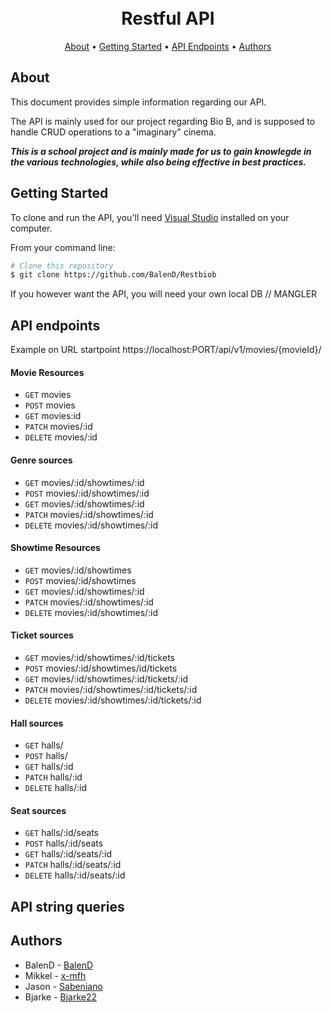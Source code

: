 <h1 align="center">
  <br>
 Restful API
  <br>
</h1>

<p align="center">
  <a href="#about">About</a> •
  <a href="#getting-started">Getting Started</a> •
  <a href="#api-endpoints">API Endpoints</a> •
  <a href="#authors">Authors</a>
</p>

## About
This document provides simple information regarding our API.

The API is mainly used for our project regarding Bio B, and is supposed to handle CRUD operations to a "imaginary" cinema.

___This is a school project and is mainly made for us to gain knowlegde in the various technologies, while also being effective in best practices.___

## Getting Started
To clone and run the API, you'll need [Visual Studio](https://visualstudio.microsoft.com/vs/community/) installed on your computer.

From your command line:

```bash
# Clone this repository
$ git clone https://github.com/BalenD/Restbiob
```

If you however want the API, you will need your own local DB
// MANGLER

## API endpoints
Example on URL startpoint
https://localhost:PORT/api/v1/movies/{movieId}/
#### Movie Resources
- <code>GET</code> movies
- <code>POST</code> movies
- <code>GET</code> movies:id
- <code>PATCH</code> movies/:id
- <code>DELETE</code> movies/:id
#### Genre sources
- <code>GET</code> movies/:id/showtimes/:id
- <code>POST</code> movies/:id/showtimes/:id
- <code>GET</code> movies/:id/showtimes/:id
- <code>PATCH</code> movies/:id/showtimes/:id
- <code>DELETE</code> movies/:id/showtimes/:id
#### Showtime Resources
- <code>GET</code> movies/:id/showtimes
- <code>POST</code> movies/:id/showtimes
- <code>GET</code> movies/:id/showtimes/:id
- <code>PATCH</code> movies/:id/showtimes/:id
- <code>DELETE</code> movies/:id/showtimes/:id
#### Ticket sources
- <code>GET</code> movies/:id/showtimes/:id/tickets
- <code>POST</code> movies/:id/showtimes/id/tickets
- <code>GET</code> movies/:id/showtimes/:id/tickets/:id
- <code>PATCH</code> movies/:id/showtimes/:id/tickets/:id
- <code>DELETE</code> movies/:id/showtimes/:id/tickets/:id
#### Hall sources
- <code>GET</code> halls/
- <code>POST</code> halls/
- <code>GET</code> halls/:id
- <code>PATCH</code> halls/:id
- <code>DELETE</code> halls/:id
#### Seat sources
- <code>GET</code> halls/:id/seats
- <code>POST</code> halls/:id/seats
- <code>GET</code> halls/:id/seats/:id
- <code>PATCH</code> halls/:id/seats/:id
- <code>DELETE</code> halls/:id/seats/:id
## API string queries

## Authors
- BalenD - [BalenD](https://github.com/BalenD)
- Mikkel - [x-mfh](https://github.com/x-mfh)
- Jason - [Sabeniano](https://github.com/Sabeniano)
- Bjarke - [Bjarke22](https://github.com/Bjarke22)
